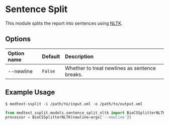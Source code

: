 # Sentence Split

This module splits the report into sentences using
[NLTK](https://www.nltk.org/api/nltk.tokenize.html).

## Options

| Option name  | Default  | Description                                   |
|:-------------|:---------|:----------------------------------------------|
| --newline    | `False`  | Whether to treat newlines as sentence breaks. |

## Example Usage

```shell
$ medtext-ssplit -i /path/to/input.xml -o /path/to/output.xml
```

```python
from medtext_ssplit.models.sentence_split_nltk import BioCSSplitterNLTK
processor = BioCSSplitterNLTK(newline=argv['--newline'])
```